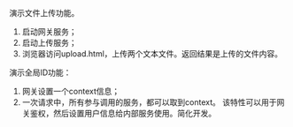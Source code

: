 演示文件上传功能。
1. 启动网关服务；
2. 启动上传服务；
3. 浏览器访问upload.html，上传两个文本文件。返回结果是上传的文件内容。

演示全局ID功能：
1. 网关设置一个context信息；
2. 一次请求中，所有参与调用的服务，都可以取到context。 
该特性可以用于网关鉴权，然后设置用户信息给内部服务使用。简化开发。 